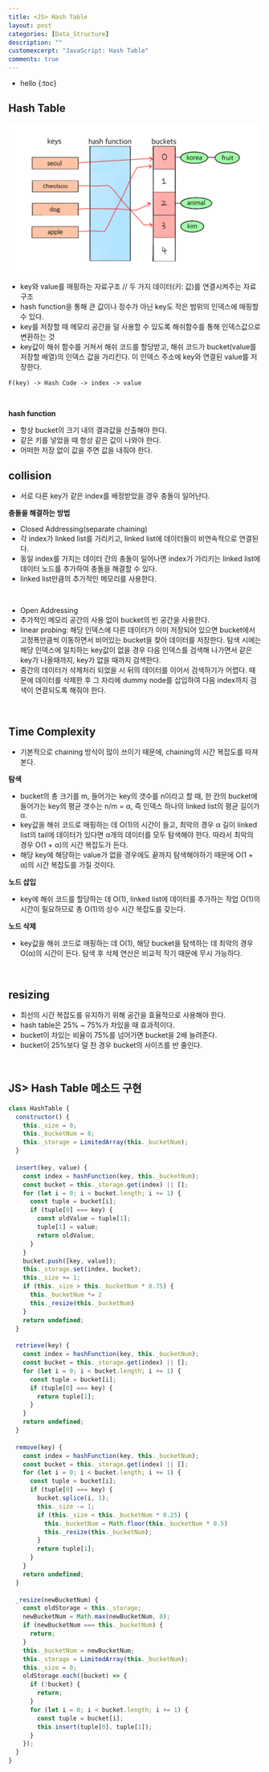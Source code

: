 ```yaml
---
title: <JS> Hash Table
layout: post
categories: [Data_Structure]
description: ""
customexcerpt: "JavaScript: Hash Table"
comments: true
---
```


* hello
{:toc}


## Hash Table ##

  ![hashTable](/assets/img/hash.png)
  
 - key와 value를 매핑하는 자료구조 // 두 가지 데이터(키: 값)를 연결시켜주는 자료구조
 - hash function을 통해 큰 값이나 정수가 아닌 key도 작은 범위의 인덱스에 매핑할 수 있다.
 - key를 저장할 때 메모리 공간을 덜 사용할 수 있도록 해쉬함수를 통해 인덱스값으로 변환하는 것
 - key값이 해쉬 함수를 거쳐서 해쉬 코드를 할당받고, 해쉬 코드가 bucket(value를 저장할 배열)의 인덱스 값을 가리킨다. 이 인덱스 주소에 key와 연결된 value를 저장한다.
 
 ```
 F(key) -> Hash Code -> index -> value
 ```
 
 <br>
 
 **hash function**
 - 항상 bucket의 크기 내의 결과값을 산출해야 한다.
 - 같은 키를 넣었을 때 항상 같은 값이 나와야 한다.
 - 어떠한 저장 없이 값을 주면 값을 내줘야 한다.
 
## collision ##
 - 서로 다른 key가 같은 index를 배정받았을 경우 충돌이 일어난다.
 
 **충돌을 해결하는 방법**
 - Closed Addressing(separate chaining)
  - 각 index가 linked list를 가리키고, linked list에 데이터들이 비연속적으로 연결된다.
  - 동일 index를 가지는 데이터 간의 충돌이 일어나면 index가 가리키는 linked list에 데이터 노드를 추가하여 충돌을 해결할 수 있다.
  - linked list만큼의 추가적인 메모리를 사용한다.
 
<br> 
  
 - Open Addressing
  - 추가적인 메모리 공간의 사용 없이 bucket의 빈 공간을 사용한다.
  - linear probing: 해당 인덱스에 다른 데이터가 이미 저장되어 있으면 bucket에서 고정폭만큼씩 이동하면서 비어있는 bucket을 찾아 데이터를 저장한다. 탐색 시에는 해당 인덱스에 일치하는 key값이 없을 경우 다음 인덱스를 검색해 나가면서 같은 key가 나올때까지, key가 없을 때까지 검색한다.
  - 중간의 데이터가 삭제처리 되었을 시 뒤의 데이터를 이어서 검색하기가 어렵다. 때문에 데이터를 삭제한 후 그 자리에 dummy node를 삽입하여 다음 index까지 검색이 연결되도록 해줘야 한다.
  
 <br>
 
## Time Complexity ##
 - 기본적으로 chaining 방식이 많이 쓰이기 때문에, chaining의 시간 복잡도를 따져본다.
 
 **탐색**
  - bucket의 총 크기를 m, 들어가는 key의 갯수를 n이라고 할 때, 한 칸의 bucket에 들어가는 key의 평균 갯수는 n/m = α, 즉 인덱스 하나의 linked list의 평균 길이가 α.
  - key값을 해쉬 코드로 매핑하는 데 O(1)의 시간이 들고, 최악의 경우 α 길이 linked list의 tail에 데이터가 있다면 α개의 데이터를 모두 탐색해야 한다. 따라서 최악의 경우 O(1 + α)의 시간 복잡도가 든다.
  - 해당 key에 해당하는 value가 없을 경우에도 끝까지 탐색해야하기 때문에 O(1 + α)의 시간 복잡도를 가질 것이다.
  
 **노드 삽입**
  - key에 해쉬 코드를 할당하는 데 O(1), linked list에 데이터를 추가하는 작업 O(1)의 시간이 필요하므로 총 O(1)의 상수 시간 복잡도를 갖는다.
 
 **노드 삭제**
  - key값을 해쉬 코드로 매핑하는 데 O(1), 해당 bucket을 탐색하는 데 최악의 경우 O(α)의 시간이 든다. 탐색 후 삭제 연산은 비교적 작기 때문에 무시 가능하다.
  
  <br>
  
## resizing ##
- 최선의 시간 복잡도를 유지하기 위해 공간을 효율적으로 사용해야 한다.
- hash table은 25% ~ 75%가 차있을 때 효과적이다.
- bucket이 차있는 비율이 75%를 넘어가면 bucket을 2배 늘려준다.
- bucket이 25%보다 덜 찬 경우 bucket의 사이즈를 반 줄인다.

<br>
  
## JS> Hash Table 메소드 구현 ##

```js
class HashTable {
  constructor() {
    this._size = 0;
    this._bucketNum = 8;
    this._storage = LimitedArray(this._bucketNum);
  }
  
  insert(key, value) {
    const index = hashFunction(key, this._bucketNum);
    const bucket = this._storage.get(index) || [];
    for (let i = 0; i < bucket.length; i += 1) {
      const tuple = bucket[i];
      if (tuple[0] === key) {
        const oldValue = tuple[1];
        tuple[1] = value;
        return oldValue;
      }
    }
    bucket.push([key, value]);
    this._storage.set(index, bucket);
    this._size += 1;
    if (this._size > this._bucketNum * 0.75) {
      this._bucketNum *= 2
      this._resize(this._bucketNum)
    }
    return undefined;
  }
  
  retrieve(key) {
    const index = hashFunction(key, this._bucketNum);
    const bucket = this._storage.get(index) || [];
    for (let i = 0; i < bucket.length; i += 1) {
      const tuple = bucket[i];
      if (tuple[0] === key) {
        return tuple[1];
      }
    }
    return undefined;
  }
  
  remove(key) {
    const index = hashFunction(key, this._bucketNum);
    const bucket = this._storage.get(index) || [];
    for (let i = 0; i < bucket.length; i += 1) {
      const tuple = bucket[i];
      if (tuple[0] === key) {
        bucket.splice(i, 1);
        this._size -= 1;
        if (this._size < this._bucketNum * 0.25) {
          this._bucketNum = Math.floor(this._bucketNum * 0.5)
          this._resize(this._bucketNum);
        }
        return tuple[1];
      }
    }
    return undefined;
  }
  
  _resize(newBucketNum) {
    const oldStorage = this._storage;
    newBucketNum = Math.max(newBucketNum, 8);
    if (newBucketNum === this._bucketNum) {
      return;
    }
    this._bucketNum = newBucketNum;
    this._storage = LimitedArray(this._bucketNum);
    this._size = 0;
    oldStorage.each((bucket) => {
      if (!bucket) {
        return;
      }
      for (let i = 0; i < bucket.length; i += 1) {
        const tuple = bucket[i];
        this.insert(tuple[0], tuple[1]);
      }
    });
  }
}
```
